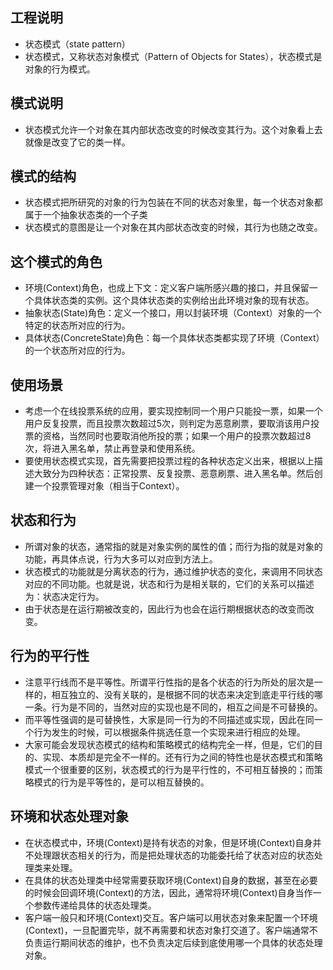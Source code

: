 
## 工程说明

* 状态模式（state pattern）
* 状态模式，又称状态对象模式（Pattern of Objects for States），状态模式是对象的行为模式。

## 模式说明

* 状态模式允许一个对象在其内部状态改变的时候改变其行为。这个对象看上去就像是改变了它的类一样。

## 模式的结构
* 状态模式把所研究的对象的行为包装在不同的状态对象里，每一个状态对象都属于一个抽象状态类的一个子类
* 状态模式的意图是让一个对象在其内部状态改变的时候，其行为也随之改变。

## 这个模式的角色

* 环境(Context)角色，也成上下文：定义客户端所感兴趣的接口，并且保留一个具体状态类的实例。这个具体状态类的实例给出此环境对象的现有状态。
* 抽象状态(State)角色：定义一个接口，用以封装环境（Context）对象的一个特定的状态所对应的行为。
* 具体状态(ConcreteState)角色：每一个具体状态类都实现了环境（Context）的一个状态所对应的行为。
  

## 使用场景

* 考虑一个在线投票系统的应用，要实现控制同一个用户只能投一票，如果一个用户反复投票，而且投票次数超过5次，则判定为恶意刷票，要取消该用户投票的资格，当然同时也要取消他所投的票；如果一个用户的投票次数超过8次，将进入黑名单，禁止再登录和使用系统。
* 要使用状态模式实现，首先需要把投票过程的各种状态定义出来，根据以上描述大致分为四种状态：正常投票、反复投票、恶意刷票、进入黑名单。然后创建一个投票管理对象（相当于Context）。

## 状态和行为

* 所谓对象的状态，通常指的就是对象实例的属性的值；而行为指的就是对象的功能，再具体点说，行为大多可以对应到方法上。
* 状态模式的功能就是分离状态的行为，通过维护状态的变化，来调用不同状态对应的不同功能。也就是说，状态和行为是相关联的，它们的关系可以描述为：状态决定行为。
* 由于状态是在运行期被改变的，因此行为也会在运行期根据状态的改变而改变。

## 行为的平行性

* 注意平行线而不是平等性。所谓平行性指的是各个状态的行为所处的层次是一样的，相互独立的、没有关联的，是根据不同的状态来决定到底走平行线的哪一条。行为是不同的，当然对应的实现也是不同的，相互之间是不可替换的。
* 而平等性强调的是可替换性，大家是同一行为的不同描述或实现，因此在同一个行为发生的时候，可以根据条件挑选任意一个实现来进行相应的处理。
* 大家可能会发现状态模式的结构和策略模式的结构完全一样，但是，它们的目的、实现、本质却是完全不一样的。还有行为之间的特性也是状态模式和策略模式一个很重要的区别，状态模式的行为是平行性的，不可相互替换的；而策略模式的行为是平等性的，是可以相互替换的。

## 环境和状态处理对象

* 在状态模式中，环境(Context)是持有状态的对象，但是环境(Context)自身并不处理跟状态相关的行为，而是把处理状态的功能委托给了状态对应的状态处理类来处理。
* 在具体的状态处理类中经常需要获取环境(Context)自身的数据，甚至在必要的时候会回调环境(Context)的方法，因此，通常将环境(Context)自身当作一个参数传递给具体的状态处理类。
* 客户端一般只和环境(Context)交互。客户端可以用状态对象来配置一个环境(Context)，一旦配置完毕，就不再需要和状态对象打交道了。客户端通常不负责运行期间状态的维护，也不负责决定后续到底使用哪一个具体的状态处理对象。


